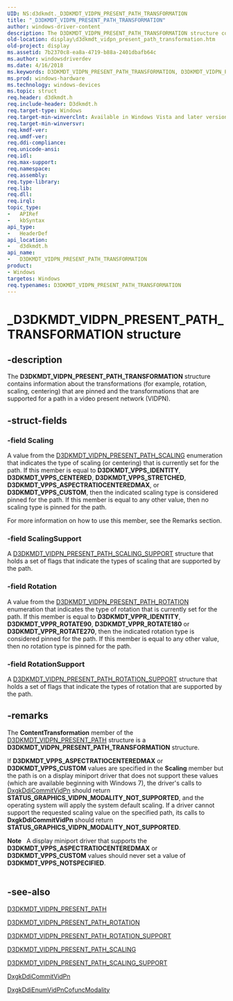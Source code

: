 ```yaml
---
UID: NS:d3dkmdt._D3DKMDT_VIDPN_PRESENT_PATH_TRANSFORMATION
title: "_D3DKMDT_VIDPN_PRESENT_PATH_TRANSFORMATION"
author: windows-driver-content
description: The D3DKMDT_VIDPN_PRESENT_PATH_TRANSFORMATION structure contains information about the transformations (for example, rotation, scaling, centering) that are pinned and the transformations that are supported for a path in a video present network (VIDPN).
old-location: display\d3dkmdt_vidpn_present_path_transformation.htm
old-project: display
ms.assetid: 7b2370c8-ea8a-4719-b88a-2401dbafb64c
ms.author: windowsdriverdev
ms.date: 4/16/2018
ms.keywords: D3DKMDT_VIDPN_PRESENT_PATH_TRANSFORMATION, D3DKMDT_VIDPN_PRESENT_PATH_TRANSFORMATION structure [Display Devices], DmStructs_3c1dd0fd-471f-48e0-9df5-003f98237ac2.xml, _D3DKMDT_VIDPN_PRESENT_PATH_TRANSFORMATION, d3dkmdt/D3DKMDT_VIDPN_PRESENT_PATH_TRANSFORMATION, display.d3dkmdt_vidpn_present_path_transformation
ms.prod: windows-hardware
ms.technology: windows-devices
ms.topic: struct
req.header: d3dkmdt.h
req.include-header: D3dkmdt.h
req.target-type: Windows
req.target-min-winverclnt: Available in Windows Vista and later versions of the Windows operating systems.
req.target-min-winversvr: 
req.kmdf-ver: 
req.umdf-ver: 
req.ddi-compliance: 
req.unicode-ansi: 
req.idl: 
req.max-support: 
req.namespace: 
req.assembly: 
req.type-library: 
req.lib: 
req.dll: 
req.irql: 
topic_type:
-	APIRef
-	kbSyntax
api_type:
-	HeaderDef
api_location:
-	d3dkmdt.h
api_name:
-	D3DKMDT_VIDPN_PRESENT_PATH_TRANSFORMATION
product:
- Windows
targetos: Windows
req.typenames: D3DKMDT_VIDPN_PRESENT_PATH_TRANSFORMATION
---
```


# _D3DKMDT_VIDPN_PRESENT_PATH_TRANSFORMATION structure


## -description


The <b>D3DKMDT_VIDPN_PRESENT_PATH_TRANSFORMATION</b> structure contains information about the transformations (for example, rotation, scaling, centering) that are pinned and the transformations that are supported for a path in a video present network (VIDPN).


## -struct-fields




### -field Scaling

A value from the <a href="https://msdn.microsoft.com/library/windows/hardware/ff546706">D3DKMDT_VIDPN_PRESENT_PATH_SCALING</a> enumeration that indicates the type of scaling (or centering) that is currently set for the path. If this member is equal to <b>D3DKMDT_VPPS_IDENTITY</b>, <b>D3DKMDT_VPPS_CENTERED</b>, <b>D3DKMDT_VPPS_STRETCHED</b>, <b>D3DKMDT_VPPS_ASPECTRATIOCENTEREDMAX</b>, or <b>D3DKMDT_VPPS_CUSTOM</b>, then the indicated scaling type is considered pinned for the path. If this member is equal to any other value, then no scaling type is pinned for the path.

For more information on how to use this member, see the Remarks section.


### -field ScalingSupport

A <a href="https://msdn.microsoft.com/library/windows/hardware/ff546712">D3DKMDT_VIDPN_PRESENT_PATH_SCALING_SUPPORT</a> structure that holds a set of flags that indicate the types of scaling that are supported by the path.


### -field Rotation

A value from the <a href="https://msdn.microsoft.com/library/windows/hardware/ff546700">D3DKMDT_VIDPN_PRESENT_PATH_ROTATION</a> enumeration that indicates the type of rotation that is currently set for the path. If this member is equal to <b>D3DKMDT_VPPR_IDENTITY</b>, <b>D3DKMDT_VPPR_ROTATE90</b>, <b>D3DKMDT_VPPR_ROTATE180</b> or <b>D3DKMDT_VPPR_ROTATE270</b>, then the indicated rotation type is considered pinned for the path. If this member is equal to any other value, then no rotation type is pinned for the path.


### -field RotationSupport

A <a href="https://msdn.microsoft.com/library/windows/hardware/ff546705">D3DKMDT_VIDPN_PRESENT_PATH_ROTATION_SUPPORT</a> structure that holds a set of flags that indicate the types of rotation that are supported by the path.


## -remarks



The <b>ContentTransformation</b> member of the <a href="https://msdn.microsoft.com/library/windows/hardware/ff546647">D3DKMDT_VIDPN_PRESENT_PATH</a> structure is a  <b>D3DKMDT_VIDPN_PRESENT_PATH_TRANSFORMATION</b> structure.

If <b>D3DKMDT_VPPS_ASPECTRATIOCENTEREDMAX</b> or <b>D3DKMDT_VPPS_CUSTOM</b> values are specified in the <b>Scaling</b> member but the path is on a display miniport driver that does not support these values (which are available beginning with Windows 7), the driver's calls to <a href="https://msdn.microsoft.com/979b86e9-f3ff-4022-8c00-b6afc2b1f747">DxgkDdiCommitVidPn</a> should return <b>STATUS_GRAPHICS_VIDPN_MODALITY_NOT_SUPPORTED</b>, and the operating system will apply the system default scaling. If a driver cannot support the requested scaling value on the specified path, its calls to <b>DxgkDdiCommitVidPn</b> should return <b>STATUS_GRAPHICS_VIDPN_MODALITY_NOT_SUPPORTED</b>.

<div class="alert"><b>Note</b>    A display miniport driver that supports the <b>D3DKMDT_VPPS_ASPECTRATIOCENTEREDMAX</b> or <b>D3DKMDT_VPPS_CUSTOM</b> values should never set a value of <b>D3DKMDT_VPPS_NOTSPECIFIED</b>.</div>
<div> </div>



## -see-also




<a href="https://msdn.microsoft.com/library/windows/hardware/ff546647">D3DKMDT_VIDPN_PRESENT_PATH</a>



<a href="https://msdn.microsoft.com/library/windows/hardware/ff546700">D3DKMDT_VIDPN_PRESENT_PATH_ROTATION</a>



<a href="https://msdn.microsoft.com/library/windows/hardware/ff546705">D3DKMDT_VIDPN_PRESENT_PATH_ROTATION_SUPPORT</a>



<a href="https://msdn.microsoft.com/library/windows/hardware/ff546706">D3DKMDT_VIDPN_PRESENT_PATH_SCALING</a>



<a href="https://msdn.microsoft.com/library/windows/hardware/ff546712">D3DKMDT_VIDPN_PRESENT_PATH_SCALING_SUPPORT</a>



<a href="https://msdn.microsoft.com/979b86e9-f3ff-4022-8c00-b6afc2b1f747">DxgkDdiCommitVidPn</a>



<a href="https://msdn.microsoft.com/6dda82bd-1a43-4ffe-b398-a9f8cee6d1c1">DxgkDdiEnumVidPnCofuncModality</a>
 

 

